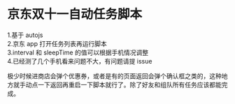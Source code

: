 # 京东双十一自动任务脚本

1.基于 autojs  
2.京东 app 打开任务列表再运行脚本  
3.interval 和 sleepTime 的值可以根据手机情况调整  
4.已经测了几个手机看来问题不大，有问题请提 issue

极少时候进商店会弹个优惠券，或者是有的页面返回会弹个确认框之类的，这种地方就手动点一下返回再重启一下脚本就行了。除了好友和组队所有任务应该都能完成。
